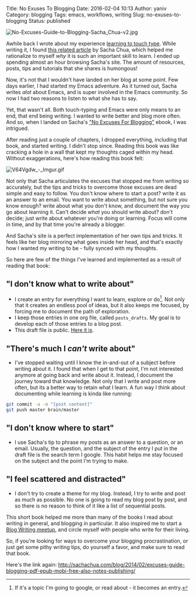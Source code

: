 Title: No Exuses To Blogging
Date: 2016-02-04 10:13
Author: yaniv
Category: blogging
Tags: emacs, workflows, writing
Slug: no-exuses-to-blogging
Status: published


![No-Excuses-Guide-to-Blogging-Sacha\_Chua-v2.jpg](http://media.prodissues.com.s3.amazonaws.com/images/2016/02/No-Excuses-Guide-to-Blogging-Sacha_Chua-v2.jpg)


Awhile back I wrote about my experience [learning to touch
type](http://prodissues.com/2015/10/on-touch-typing-and-failure.html).
While writing it, I found [this related
article](//sachachua.com/blog/2011/09/deliberate-practice-typing-faster-and-emacs/)
by Sacha Chua, which helped me rationalize to myself *why* it is such an
important skill to learn. I ended up spending almost an hour browsing
Sacha's site. The amount of resources, posts, tips and tutorials that
she shares is humongous!

<!--more-->

Now, it's not that I wouldn't have landed on her blog at some point. Few
days earlier, I had started my Emacs adventure. As it turned out, Sacha
writes *alot* about Emacs, and is super involved in the Emacs community.
So now I had two reasons to listen to what she has to say.

Yet, that wasn't all. Both touch-typing and Emacs were only means to an
end, that end being writing. I wanted to write better and blog more
often. And so, when I landed on Sacha's ["No Excuses For
Blogging"](http://sachachua.com/blog/series/a-no-excuses-guide-to-blogging/)
ebook, I was intrigued.

After reading just a couple of chapters, I dropped everything, including
that book, and started writing. I didn't stop since. Reading this book
was like cracking a hole in a wall that kept my thoughts caged within my
head. Without exaggerations, here's how reading this book felt:


![V64Vgdw\_-\_Imgur.gif](http://media.prodissues.com/images/2015/11/V64Vgdw_-_Imgur.gif)


Not only that Sacha articulates the excuses that stopped me from writing
so accurately, but the tips and tricks to overcome those excuses are dead
simple and easy to follow. You don't know where to start a post? write
it as an answer to an email. You want to write about something, but not
sure you know enough? write about what you don't know, and document the
way you go about learning it. Can't decide *what* you should write
about? don't decide; just write about whatever you're doing or learning.
Focus will come in time, and by that time you're already a blogger.

And Sacha's site is a perfect implementation of her own tips and tricks.
It feels like her blog mirroring what goes inside her head, and that's
exactly how I wanted my writing to be - fully synced with my thoughts.

So here are few of the things I've learned and implemented as a result
of reading that book:

## "I don't know what to write about"

-   I create an entry for everything I want to learn, explore or
    do[^1]. Not only that it creates an endless
    pool of ideas, but it also keeps me focused, by forcing me to
    document the path of exploration.
-   I keep those entries in one org file, called `posts_drafts`. My goal
    is to develop each of those entries to a blog post.
-   This draft file is public. [Here it
    is](http://prodissues.com/2015/11/drafts.html).


## "There's much I *can't* write about"

-   I've stopped waiting until I know the in-and-out of a subject before
    writing about it. I found that when I get to that point, I'm not
    interested anymore at going back and write about it. Instead, I
    document the journey toward that knowledge. Not only that I write
    and post more often, but its a better way to retain what I learn. A
    fun way I think about documenting while learning is kinda like
    running:


``` sh
git commit -a -m "[post content]"
git push master brain/master
```


## "I don't know where to start"

-   I use Sacha's tip to phrase my posts as an answer to a question, or
    an email. Usually, the question, and the subject of the entry I put
    in the draft file is the search term I google. This habit helps me
    stay focused on the subject and the point I'm trying to make.

## "I feel scattered and distracted"

-   I don't try to create a theme for my blog. Instead, I try to write
    and post as much as possible. No one is going to read my blog post
    by post, and so there is no reason to think of it like a list of
    sequential posts.

This short book helped me more than many of the books I read about
writing in general, and blogging in particular. It also inspired me to
start a [Blog Writing meetup](http://www.meetup.com/Blog-writing/), and
circle myself with people who write for their living.

So, if you're looking for ways to overcome your blogging
procrastination, or just get some pithy writing tips, do yourself a
favor, and make sure to read that book.

Here's the link again:
<http://sachachua.com/blog/2014/02/excuses-guide-blogging-pdf-epub-mobi-free-also-notes-publishing/>

[^1]: If it's a topic I'm going to google, or read about - it becomes an
entry.